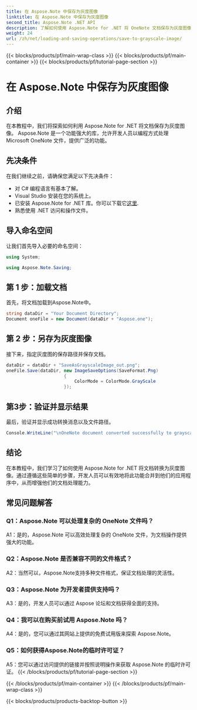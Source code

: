 ```yaml
---
title: 在 Aspose.Note 中保存为灰度图像
linktitle: 在 Aspose.Note 中保存为灰度图像
second_title: Aspose.Note .NET API
description: 了解如何使用 Aspose.Note for .NET 将 OneNote 文档保存为灰度图像。按照这个全面的教程进行高效的文档处理。
weight: 24
url: /zh/net/loading-and-saving-operations/save-to-grayscale-image/
---
```


{{< blocks/products/pf/main-wrap-class >}}
{{< blocks/products/pf/main-container >}}
{{< blocks/products/pf/tutorial-page-section >}}

# 在 Aspose.Note 中保存为灰度图像

## 介绍

在本教程中，我们将探索如何利用 Aspose.Note for .NET 将文档保存为灰度图像。 Aspose.Note 是一个功能强大的库，允许开发人员以编程方式处理 Microsoft OneNote 文件，提供广泛的功能。

## 先决条件

在我们继续之前，请确保您满足以下先决条件：

- 对 C# 编程语言有基本了解。
- Visual Studio 安装在您的系统上。
- 已安装 Aspose.Note for .NET 库。你可以下载它[这里](https://releases.aspose.com/note/net/).
- 熟悉使用 .NET 访问和操作文件。

## 导入命名空间

让我们首先导入必要的命名空间：

```csharp
using System;

using Aspose.Note.Saving;

```

## 第 1 步：加载文档

首先，将文档加载到Aspose.Note中。 

```csharp
string dataDir = "Your Document Directory";
Document oneFile = new Document(dataDir + "Aspose.one");
```

## 第 2 步：另存为灰度图像

接下来，指定灰度图的保存路径并保存文档。

```csharp
dataDir = dataDir + "SaveAsGrayscaleImage_out.png";
oneFile.Save(dataDir, new ImageSaveOptions(SaveFormat.Png)
					  {
						  ColorMode = ColorMode.GrayScale
					  });
```

## 第3步：验证并显示结果

最后，验证并显示成功转换消息以及文件路径。

```csharp
Console.WriteLine("\nOneNote document converted successfully to grayscale image.\nFile saved at " + dataDir);
```

## 结论

在本教程中，我们学习了如何使用 Aspose.Note for .NET 将文档转换为灰度图像。通过遵循这些简单的步骤，开发人员可以有效地将此功能合并到他们的应用程序中，从而增强他们的文档处理能力。

## 常见问题解答

### Q1：Aspose.Note 可以处理复杂的 OneNote 文件吗？

A1：是的，Aspose.Note 可以高效处理复杂的 OneNote 文件，为文档操作提供强大的功能。

### Q2：Aspose.Note 是否兼容不同的文件格式？

A2：当然可以，Aspose.Note支持多种文件格式，保证文档处理的灵活性。

### Q3：Aspose.Note 为开发者提供支持吗？

A3：是的，开发人员可以通过 Aspose 论坛和文档获得全面的支持。

### Q4：我可以在购买前试用 Aspose.Note 吗？

A4：是的，您可以通过其网站上提供的免费试用版来探索 Aspose.Note。

### Q5：如何获得Aspose.Note的临时许可证？

A5：您可以通过访问提供的链接并按照说明操作来获取 Aspose.Note 的临时许可证。
{{< /blocks/products/pf/tutorial-page-section >}}

{{< /blocks/products/pf/main-container >}}
{{< /blocks/products/pf/main-wrap-class >}}

{{< blocks/products/products-backtop-button >}}

